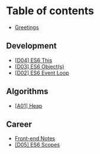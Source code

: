 # Table of contents

* [Greetings](README.md)

## Development

* [\[D04\] ES6 This](development/d04-es6-this.md)
* [\[D03\] ES6 Object\(s\)](development/d03-object-s.md)
* [\[D02\] ES6 Event Loop](development/d02-the-flow-of-time.md)

## Algorithms <a id="algorithms-1"></a>

* [\[A01\] Heap](algorithms-1/a01-heap.md)

## Career

* [Front-end Notes](career/zhong-wen-qian-duan-mian-shi-ti.md)
* [\[D05\] ES6 Scopes](d05-es6-scopes.md)

